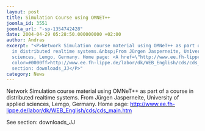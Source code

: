 ```yaml
---
layout: post
title: Simulation Course using OMNET++
joomla_id: 3551
joomla_url: "-sp-1354742428"
date: 2004-04-29 05:28:50.000000000 +02:00
author: Andras
excerpt: "<P>Network Simulation course material using OMNeT++ as part of a course
  in distributed realtime systems.&nbsp;From Jürgen Jasperneite, University of applied
  sciences, Lemgo, Germany. Home page: <A href=\"http://www.ee.fh-lippe.de/labor/dk/WEB_English/cds/cds_main.htm\"><FONT
  color=#0000ff>http://www.ee.fh-lippe.de/labor/dk/WEB_English/cds/cds_main.htm</FONT></A></P>\r<P>See
  section: downloads_JJ</P>"
category: News
---
```

<P>Network Simulation course material using OMNeT++ as part of a course in distributed realtime systems.&nbsp;From Jürgen Jasperneite, University of applied sciences, Lemgo, Germany. Home page: <A href="http://www.ee.fh-lippe.de/labor/dk/WEB_English/cds/cds_main.htm"><FONT color=#0000ff>http://www.ee.fh-lippe.de/labor/dk/WEB_English/cds/cds_main.htm</FONT></A></P>
<P>See section: downloads_JJ</P>
